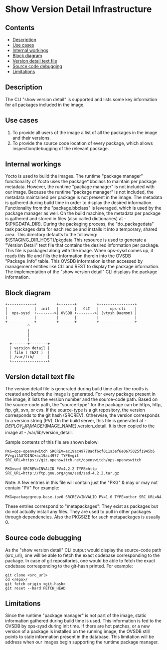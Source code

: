 # Show Version Detail Infrastructure

## Contents
- [Description](#description)
- [Use cases](#use-cases)
- [Internal workings](#internal-workings)
- [Block diagram](#block-diagram)
- [Version detail text file](#version-detail-text-file)
- [Source code debugging](#source-code-debugging)
- [Limitations](#limitations)

## Description
The CLI "show version detail" is supported and lists some key information for all packages included in the image.

## Use cases
1. To provide all users of the image a list of all the packages in the image and their versions.
2. To provide the source code location of every package, which allows inspection/debugging of the relevant package.

## Internal workings
Yocto is used to build the images.
The runtime "package manager" functionality of Yocto uses the package*.bbclass to maintain per package metadata.
However, the runtime "package manager" is not included with our image.
Because the runtime "package manager" is not included, the metadata maintained per package is not present in the image.
The metadata is gathered during build time in order to display the desired information.
Functionality from the "package.bbclass" is leveraged, which is used by the package manager as well.
On the build machine, the metadata per package is gathered and stored in files (also called dictionaries) at - ${PKGDATA_DIR}.
During the packaging process, the "do_packagedata" task packages data for each recipe and installs it into a temporary, shared area. This directory defaults to the following: ${STAGING_DIR_HOST}/pkgdata
This resource is used to generate a "Version Detail" text file that contains the desired information per package.
This file is packaged along with the image.
When ops-sysd comes up, it reads this file and fills the information therein into the OVSDB "Package_Info" table.
This OVSDB information is then accessed by management entities like CLI and REST to display the package information.
The implementation of the "show version detail" CLI displays the package information.

## Block diagram
```ditaa
+------------+         +-------+         +----------------+
|            |  init   |       |   CLI   |     ops-cli    |
|  ops-sysd  +-------->| OVSDB +-------->| (vtysh Daemon) |
|            |         |       |         |                |
+------------+         +-------+         +----------------+
          ^
          |
          |
          |
  +-------+--------+
  | version detail |
  | file ( TEXT )  |
  | /var/lib/      |
  +----------------+

```

##  Version detail text file
The version detail file is generated during build time after the rootfs is created and before the image is generated.
For every package present in the image, it lists the version number and the source-code path.
Based on the source-code path, the "source-type" for the package can be https, http, ftp, git, svn, or cvs.
If the source-type is a git repository, the version corresponds to the git hash (SRCREV).
Otherwise, the version corresponds to a version string (PV).
On the build server, this file is generated at - ${DEPLOY_DIR_IMAGE}/${IMAGE_NAME}.version_detail.
It is then copied to the image at - /var/lib/version_detail.

Sample contents of this file are shown below:

```ditaa
PKG=ops-openvswitch SRCREV=ac19ac49778adf6cf011a3ef6e0675025f1945b5 PV=gitAUTOINC+ac19ac4977 TYPE=git SRC_URL=https://git.openswitch.net/openswitch/ops-openvswitch

PKG=sed SRCREV=INVALID PV=4.2.2 TYPE=http SRC_URL=http://ftp.gnu.org/gnu/sed/sed-4.2.2.tar.gz
```
Note:
A few entries in this file will contain just the "PKG" & may or may not contain "PV"
For example:
```ditaa
PKG=packagegroup-base-ipv6 SRCREV=INVALID PV=1.0 TYPE=other SRC_URL=NA
```
These entries correspond to "metapackages": They exist as packages but do not actually install any files. They are used to pull in other packages through dependencies. Also the PKGSIZE for such metapackages is usually 0.

## Source code debugging
As the "show version detail" CLI output would display the source-code path (src_url), one will be able to fetch the exact codebase corresponding to the package. In case of git repositories, one would be able to fetch the exact codebase corresponding to the git-hash printed.
For example:
```ditaa
git clone <src_url>
cd <repo>/
git fetch origin <git-hash>
git reset --hard FETCH_HEAD
```

## Limitations
Since the runtime "package manager" is not part of the image, static information gathered during build time is used.
This information is fed to the OVSDB by ops-sysd during init time.
If there are hot patches, or a new version of a package is installed on the running image, the OVSDB still points to stale information present in the database. This limitation will be address when our images begin supporting the runtime package manager.
